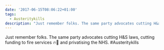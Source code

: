 ```yaml
---
date: '2017-06-15T08:06:22+01:00'
tags:
  - Austeritykills
description: "Just remember folks. The same party advocates cutting H&amp;S laws, cutting funding to fire services \U0001F525\U0001F692 and privatising the NHS. #Austeritykills"
---
```

Just remember folks. The same party advocates cutting H&amp;S laws, cutting funding to fire services 🔥🚒 and privatising the NHS. #Austeritykills
